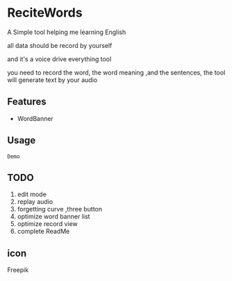 # ReciteWords

A Simple tool helping me learning English

all data should be record by yourself 

and it's a voice drive everything tool

you need to record the word, the word meaning ,and the sentences, the tool will generate text by your audio

## Features

 - WordBanner


 


## Usage

```
Demo

```

## TODO
1. edit mode
2. replay audio
3. forgetting curve ,three button
4. optimize word banner list
5. optimize record view
6. complete ReadMe
   

## icon
Freepik
